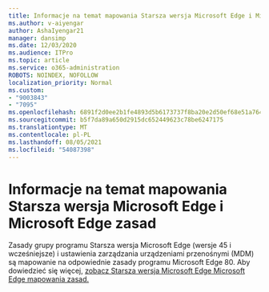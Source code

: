 ```yaml
---
title: Informacje na temat mapowania Starsza wersja Microsoft Edge i Microsoft Edge zasad
ms.author: v-aiyengar
author: AshaIyengar21
manager: dansimp
ms.date: 12/03/2020
ms.audience: ITPro
ms.topic: article
ms.service: o365-administration
ROBOTS: NOINDEX, NOFOLLOW
localization_priority: Normal
ms.custom:
- "9003843"
- "7095"
ms.openlocfilehash: 6891f2d0ee2b1fe4893d5b6173737f8ba20e2d50ef68e51a764e5f9f1fc7f790
ms.sourcegitcommit: b5f7da89a650d2915dc652449623c78be6247175
ms.translationtype: MT
ms.contentlocale: pl-PL
ms.lasthandoff: 08/05/2021
ms.locfileid: "54087398"
---
```

# <a name="learn-about-mapping-between-microsoft-edge-legacy-policies-and-microsoft-edge-policies"></a>Informacje na temat mapowania Starsza wersja Microsoft Edge i Microsoft Edge zasad

Zasady grupy programu Starsza wersja Microsoft Edge (wersje 45 i wcześniejsze) i ustawienia zarządzania urządzeniami przenośnymi (MDM) są mapowanie na odpowiednie zasady programu Microsoft Edge 80. Aby dowiedzieć się więcej, [zobacz Starsza wersja Microsoft Edge Microsoft Edge mapowania zasad.](https://go.microsoft.com/fwlink/?linkid=2141665)